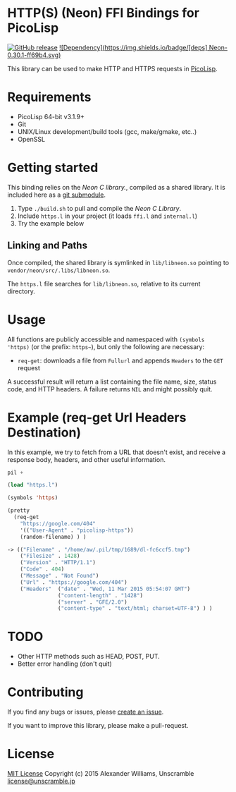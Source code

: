 # HTTP(S) (Neon) FFI Bindings for PicoLisp

[![GitHub release](https://img.shields.io/github/release/aw/picolisp-https.svg)](https://github.com/aw/picolisp-https) [![Dependency](https://img.shields.io/badge/[deps] Neon-0.30.1-ff69b4.svg)](https://github.com/aw/neon-unofficial-mirror)

This library can be used to make HTTP and HTTPS requests in [PicoLisp](http://picolisp.com).

# Requirements

  * PicoLisp 64-bit v3.1.9+
  * Git
  * UNIX/Linux development/build tools (gcc, make/gmake, etc..)
  * OpenSSL

# Getting started

This binding relies on the _Neon C library._, compiled as a shared library. It is included here as a [git submodule](http://git-scm.com/book/en/v2/Git-Tools-Submodules).

  1. Type `./build.sh` to pull and compile the _Neon C Library_.
  2. Include `https.l` in your project (it loads `ffi.l` and `internal.l`)
  3. Try the example below

## Linking and Paths

Once compiled, the shared library is symlinked in `lib/libneon.so` pointing to `vendor/neon/src/.libs/libneon.so`.

The `https.l` file searches for `lib/libneon.so`, relative to its current directory.

# Usage

All functions are publicly accessible and namespaced with `(symbols 'https)` (or the prefix: `https~`), but only the following are necessary:

  * `req-get`: downloads a file from `Fullurl` and appends `Headers` to the `GET` request

A successful result will return a list containing the file name, size, status code, and HTTP headers. A failure returns `NIL` and might possibly quit.

# Example (req-get Url Headers Destination)

In this example, we try to fetch from a URL that doesn't exist, and receive a response body, headers, and other useful information.

```lisp
pil +

(load "https.l")

(symbols 'https)

(pretty
  (req-get
    "https://google.com/404"
    '(("User-Agent" . "picolisp-https"))
    (random-filename) ) )

-> (("Filename" . "/home/aw/.pil/tmp/1689/dl-fc6ccf5.tmp")
    ("Filesize" . 1428)
    ("Version" . "HTTP/1.1")
    ("Code" . 404)
    ("Message" . "Not Found")
    ("Url" . "https://google.com/404")
    ("Headers"  ("date" . "Wed, 11 Mar 2015 05:54:07 GMT")
                ("content-length" . "1428")
                ("server" . "GFE/2.0")
                ("content-type" . "text/html; charset=UTF-8") ) )
```

# TODO

* Other HTTP methods such as HEAD, POST, PUT.
* Better error handling (don't quit)

# Contributing

If you find any bugs or issues, please [create an issue](https://github.com/aw/picolisp-https/issues/new).

If you want to improve this library, please make a pull-request.

# License

[MIT License](LICENSE)
Copyright (c) 2015 Alexander Williams, Unscramble <license@unscramble.jp>
